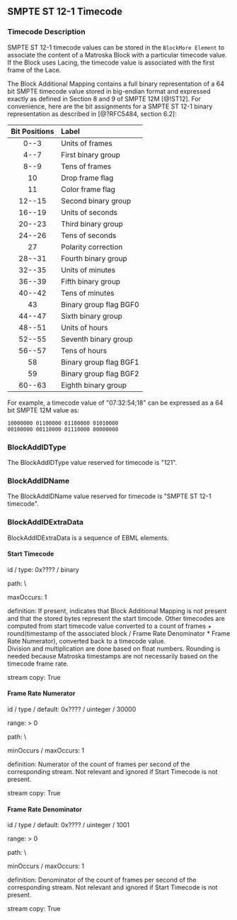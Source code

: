 ## SMPTE ST 12-1 Timecode

### Timecode Description

SMPTE ST 12-1 timecode values can be stored in the `BlockMore Element` to associate
the content of a Matroska Block with a particular timecode value.
If the Block uses Lacing, the timecode value is associated with the first frame of the Lace.

The Block Additional Mapping contains a full binary representation of a 64 bit SMPTE timecode
value stored in big-endian format and expressed exactly as defined in Section 8 and 9
of SMPTE 12M [@!ST12]. For convenience, here are the bit assignments for a
SMPTE ST 12-1 binary representation as described in [@?RFC5484, section 6.2]:

| Bit Positions | Label                  |
|:-------------:|:-----------------------|
| 0--3          | Units of frames        |
| 4--7          | First binary group     |
| 8--9          | Tens of frames         |
| 10            | Drop frame flag        |
| 11            | Color frame flag       |
| 12--15        | Second binary group    |
| 16--19        | Units of seconds       |
| 20--23        | Third binary group     |
| 24--26        | Tens of seconds        |
| 27            | Polarity correction    |
| 28--31        | Fourth binary group    |
| 32--35        | Units of minutes       |
| 36--39        | Fifth binary group     |
| 40--42        | Tens of minutes        |
| 43            | Binary group flag BGF0 |
| 44--47        | Sixth binary group     |
| 48--51        | Units of hours         |
| 52--55        | Seventh binary group   |
| 56--57        | Tens of hours          |
| 58            | Binary group flag BGF1 |
| 59            | Binary group flag BGF2 |
| 60--63        | Eighth binary group    |

For example, a timecode value of "07:32:54;18" can be expressed as a 64 bit SMPTE 12M value as:

```
10000000 01100000 01100000 01010000
00100000 00110000 01110000 00000000
```

### BlockAddIDType

The BlockAddIDType value reserved for timecode is "121".

### BlockAddIDName

The BlockAddIDName value reserved for timecode is "SMPTE ST 12-1 timecode".

### BlockAddIDExtraData

BlockAddIDExtraData is a sequence of EBML elements.

#### Start Timecode

id / type:
    0x???? / binary

path:
    \\

maxOccurs:
    1

definition:
    If present, indicates that Block Additional Mapping is not present and that the stored bytes represent the start timcode.
    Other timecodes are computed from start timecode value converted to a count of frames
    + round(timestamp of the associated block / Frame Rate Denominator \* Frame Rate Numerator),
    converted back to a timecode value.  
    Division and multiplication are done based on float numbers. Rounding is needed because Matroska timestamps are not necessarily based on the timecode frame rate.

stream copy: True

#### Frame Rate Numerator

id / type / default:
    0x???? / uinteger / 30000

range:
    > 0

path:
    \\

minOccurs / maxOccurs:
    1

definition:
    Numerator of the count of frames per second of the corresponding stream. Not relevant and ignored if Start Timecode is not present.

stream copy: True 

#### Frame Rate Denominator

id / type / default:
    0x???? / uinteger / 1001

range:
    > 0

path:
    \\

minOccurs / maxOccurs:
    1

definition:
    Denominator of the count of frames per second of the corresponding stream. Not relevant and ignored if Start Timecode is not present.

stream copy: True 

